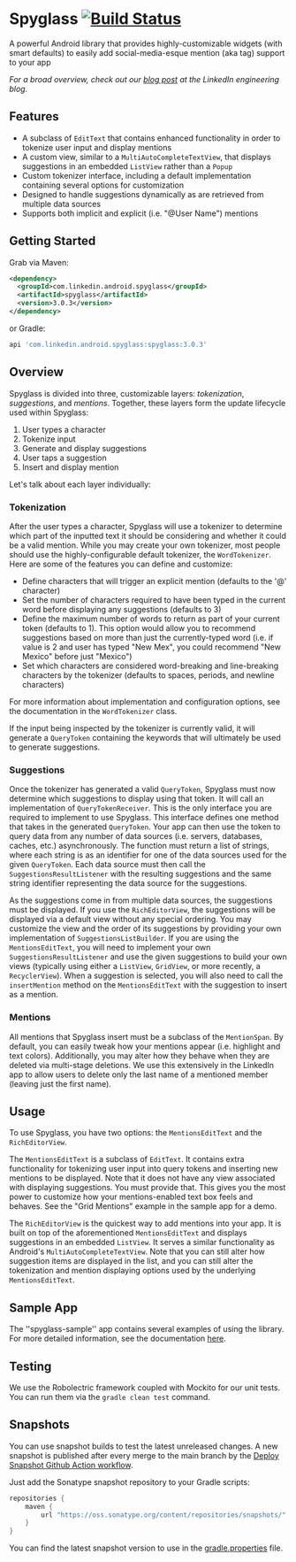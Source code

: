 # Spyglass [![Build Status](https://img.shields.io/github/actions/workflow/status/nhibner/Spyglass/merge-check.yml?branch=main)](https://img.shields.io/github/actions/workflow/status/nhibner/Spyglass/merge-check.yml?branch=main)

A powerful Android library that provides highly-customizable widgets (with smart defaults) to easily add social-media-esque mention (aka tag) support to your app

*For a broad overview, check out our [blog post](https://engineering.linkedin.com/android/open-sourcing-spyglass-flexible-library-implementing-mentions-android) at the LinkedIn engineering blog.*

## Features

- A subclass of `EditText` that contains enhanced functionality in order to tokenize user input and display mentions
- A custom view, similar to a `MultiAutoCompleteTextView`, that displays suggestions in an embedded `ListView` rather than a `Popup`
- Custom tokenizer interface, including a default implementation containing several options for customization
- Designed to handle suggestions dynamically as are retrieved from multiple data sources
- Supports both implicit and explicit (i.e. "@User Name") mentions

## Getting Started

Grab via Maven:
```xml
<dependency>
  <groupId>com.linkedin.android.spyglass</groupId>
  <artifactId>spyglass</artifactId>
  <version>3.0.3</version>
</dependency>
```
or Gradle:
```groovy
api 'com.linkedin.android.spyglass:spyglass:3.0.3'
```

## Overview

Spyglass is divided into three, customizable layers: *tokenization*, *suggestions*, and *mentions*. Together, these layers form the update lifecycle used within Spyglass:

1. User types a character
2. Tokenize input
3. Generate and display suggestions
4. User taps a suggestion
5. Insert and display mention

Let's talk about each layer individually:

### Tokenization

After the user types a character, Spyglass will use a tokenizer to determine which part of the inputted text it should be considering and whether it could be a valid mention. While you may create your own tokenizer, most people should use the highly-configurable default tokenizer, the `WordTokenizer`. Here are some of the features you can define and customize:

- Define characters that will trigger an explicit mention (defaults to the '@' character)
- Set the number of characters required to have been typed in the current word before displaying any suggestions (defaults to 3)
- Define the maximum number of words to return as part of your current token (defaults to 1). This option would allow you to recommend suggestions based on more than just the currently-typed word (i.e. if value is 2 and user has typed "New Mex", you could recommend "New Mexico" before just "Mexico")
- Set which characters are considered word-breaking and line-breaking characters by the tokenizer (defaults to spaces, periods, and newline characters)

For more information about implementation and configuration options, see the documentation in the `WordTokenizer` class.

If the input being inspected by the tokenizer is currently valid, it will generate a `QueryToken` containing the keywords that will ultimately be used to generate suggestions.

### Suggestions

Once the tokenizer has generated a valid `QueryToken`, Spyglass must now determine which suggestions to display using that token. It will call an implementation of `QueryTokenReceiver`. This is the only interface you are required to implement to use Spyglass. This interface defines one method that takes in the generated `QueryToken`. Your app can then use the token to query data from any number of data sources (i.e. servers, databases, caches, etc.) asynchronously. The function must return a list of strings, where each string is as an identifier for one of the data sources used for the given `QueryToken`. Each data source must then call the `SuggestionsResultListener` with the resulting suggestions and the same string identifier representing the data source for the suggestions.

As the suggestions come in from multiple data sources, the suggestions must be displayed. If you use the `RichEditorView`, the suggestions will be displayed via a default view without any special ordering. You may customize the view and the order of its suggestions by providing your own implementation of `SuggestionsListBuilder`. If you are using the `MentionsEditText`, you will need to implement your own `SuggestionsResultListener` and use the given suggestions to build your own views (typically using either a `ListView`, `GridView`, or more recently, a `RecyclerView`). When a suggestion is selected, you will also need to call the `insertMention` method on the `MentionsEditText` with the suggestion to insert as a mention.

### Mentions

All mentions that Spyglass insert must be a subclass of the `MentionSpan`. By default, you can easily tweak how your mentions appear (i.e. highlight and text colors). Additionally, you may alter how they behave when they are deleted via multi-stage deletions. We use this extensively in the LinkedIn app to allow users to delete only the last name of a mentioned member (leaving just the first name).

## Usage

To use Spyglass, you have two options:  the `MentionsEditText` and the `RichEditorView`.

The `MentionsEditText` is a subclass of `EditText`. It contains extra functionality for tokenizing user input into query tokens and inserting new mentions to be displayed. Note that it does not have any view associated with displaying suggestions. You must provide that. This gives you the most power to customize how your mentions-enabled text box feels and behaves. See the "Grid Mentions" example in the sample app for a demo.

The `RichEditorView` is the quickest way to add mentions into your app. It is built on top of the aforementioned `MentionsEditText` and displays suggestions in an embedded `ListView`. It serves a similar functionality as Android's `MultiAutoCompleteTextView`. Note that you can still alter how suggestion items are displayed in the list, and you can still alter the tokenization and mention displaying options used by the underlying `MentionsEditText`.

## Sample App

The ''spyglass-sample'' app contains several examples of using the library. For more detailed information, see the documentation [here](spyglass-sample/README.md).

## Testing

We use the Robolectric framework coupled with Mockito for our unit tests. You can run them via the `gradle clean test` command.

## Snapshots

You can use snapshot builds to test the latest unreleased changes. A new snapshot is published
after every merge to the main branch by the [Deploy Snapshot Github Action workflow](.github/workflows/deploy-snapshot.yml).

Just add the Sonatype snapshot repository to your Gradle scripts:
```gradle
repositories {
    maven {
        url "https://oss.sonatype.org/content/repositories/snapshots/"
    }
}
```

You can find the latest snapshot version to use in the [gradle.properties](gradle.properties) file.
